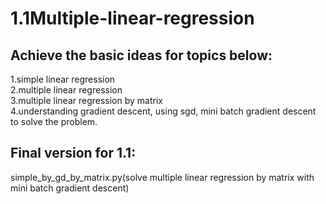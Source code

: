 # 1.1Multiple-linear-regression
## Achieve the basic ideas for topics below:  
1.simple linear regression  
2.multiple linear regression  
3.multiple linear regression by matrix  
4.understanding gradient descent, using sgd, mini batch gradient descent to solve the problem.  

## Final version for 1.1:   
simple_by_gd_by_matrix.py(solve multiple linear regression by matrix with mini batch gradient descent)

